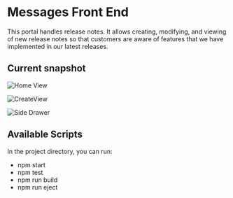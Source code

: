 # Messages Front End

This portal handles release notes. It allows creating, modifying, and viewing of new release notes so that customers are aware of features that we have implemented in our latest releases.

## Current snapshot

![Home View](Snapshots/home.png)

![CreateView](Snapshots/CreateView.png)

![Side Drawer](Snapshots/Side-Drawer.png)

## Available Scripts

In the project directory, you can run:
- npm start
- npm test
- npm run build
- npm run eject
